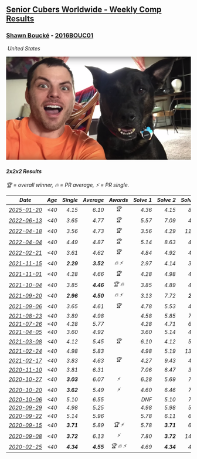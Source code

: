 <style>table {white-space: nowrap;}</style>
<link rel="stylesheet" type="text/css" href="/scw-comp/css/flags.css" />

## [Senior Cubers Worldwide - Weekly Comp Results](/scw-comp/results/)
### [Shawn Boucké](README.md) - [2016BOUC01](https://www.worldcubeassociation.org/persons/2016BOUC01?event=222)

<i class="flag flag-US" />&nbsp;United States

![Shawn Boucké](1471010375.png)

#### 2x2x2 Results

<span style="white-space: nowrap;">🏆 = overall winner</span>, <span style="white-space: nowrap;">🔥 = PR average</span>, <span style="white-space: nowrap;">⚡ = PR single</span>.

| Date | Age | Single | Average | Awards | Solve 1 | Solve 2 | Solve 3 | Solve 4 | Solve 5 | Video |
| :--: | :--: | --: | --: | :--: | --: | --: | --: | --: | --: | :-- |
| [2025-01-20](../../results/2025-01-20/222.md) | <40 | 4.15 | 6.10 | 🏆 | 4.36 | 4.15 | 8.73 | 5.20 | 11.73 | [Desktop](https://www.facebook.com/events/918940140419097/permalink/920252730287838) / [Mobile](https://m.facebook.com/events/918940140419097?view=permalink&id=920252730287838) |
| [2022-06-13](../../results/2022-06-13/222.md) | <40 | 3.65 | 4.77 | 🏆 | 5.57 | 7.09 | 4.50 | 4.24 | 3.65 | [Desktop](https://www.facebook.com/events/1292279001590904/permalink/1294717444680393) / [Mobile](https://m.facebook.com/events/1292279001590904?view=permalink&id=1294717444680393) |
| [2022-04-18](../../results/2022-04-18/222.md) | <40 | 3.56 | 4.73 | 🏆 | 3.56 | 4.29 | 11.31 | 4.54 | 5.35 | [Desktop](https://www.facebook.com/events/558832345492635/permalink/562741755101694) / [Mobile](https://m.facebook.com/events/558832345492635?view=permalink&id=562741755101694) |
| [2022-04-04](../../results/2022-04-04/222.md) | <40 | 4.49 | 4.87 | 🏆 | 5.14 | 8.63 | 4.49 | 4.51 | 4.95 | [Desktop](https://www.facebook.com/events/655069328915915/permalink/655935495495965) / [Mobile](https://m.facebook.com/events/655069328915915?view=permalink&id=655935495495965) |
| [2022-02-21](../../results/2022-02-21/222.md) | <40 | 3.61 | 4.62 | 🏆 | 4.84 | 4.92 | 4.73 | 4.28 | 3.61 | [Desktop](https://www.facebook.com/events/509549287201075/permalink/511209013701769) / [Mobile](https://m.facebook.com/events/509549287201075?view=permalink&id=511209013701769) |
| [2021-11-15](../../results/2021-11-15/222.md) | <40 | **2.29** | **3.52** | 🔥 ⚡ | 2.97 | 4.14 | 3.97 | **2.29** | 3.63 | [Desktop](https://www.facebook.com/events/717487009641909/permalink/718626496194627) / [Mobile](https://m.facebook.com/events/717487009641909?view=permalink&id=718626496194627) |
| [2021-11-01](../../results/2021-11-01/222.md) | <40 | 4.28 | 4.66 | 🏆 | 4.28 | 4.98 | 4.89 | 4.32 | 4.76 | [Desktop](https://www.facebook.com/events/556108165479652/permalink/562243848199417) / [Mobile](https://m.facebook.com/events/556108165479652?view=permalink&id=562243848199417) |
| [2021-10-04](../../results/2021-10-04/222.md) | <40 | 3.85 | **4.46** | 🏆 🔥 | 3.85 | 4.89 | 4.35 | 4.15 | 7.68 | [Desktop](https://www.facebook.com/events/1102565390277531/permalink/1104135440120526) / [Mobile](https://m.facebook.com/events/1102565390277531?view=permalink&id=1104135440120526) |
| [2021-09-20](../../results/2021-09-20/222.md) | <40 | **2.96** | **4.50** | 🔥 ⚡ | 3.13 | 7.72 | **2.96** | 5.17 | 5.19 | [Desktop](https://www.facebook.com/events/836337370416586/permalink/839296176787372) / [Mobile](https://m.facebook.com/events/836337370416586?view=permalink&id=839296176787372) |
| [2021-09-06](../../results/2021-09-06/222.md) | <40 | 3.65 | 4.61 | 🏆 | 4.78 | 5.53 | 4.40 | 3.65 | 4.66 | [Desktop](https://www.facebook.com/events/208105634636421/permalink/208752121238439) / [Mobile](https://m.facebook.com/events/208105634636421?view=permalink&id=208752121238439) |
| [2021-08-23](../../results/2021-08-23/222.md) | <40 | 3.89 | 4.98 |  | 4.58 | 5.85 | 7.49 | 3.89 | 4.51 | [Desktop](https://www.facebook.com/events/992549044856331/permalink/1001745503936685) / [Mobile](https://m.facebook.com/events/992549044856331?view=permalink&id=1001745503936685) |
| [2021-07-26](../../results/2021-07-26/222.md) | <40 | 4.28 | 5.77 |  | 4.28 | 4.71 | 6.92 | 5.68 | 6.91 | [Desktop](https://www.facebook.com/events/345405150546336/permalink/347196330367218) / [Mobile](https://m.facebook.com/events/345405150546336?view=permalink&id=347196330367218) |
| [2021-04-05](../../results/2021-04-05/222.md) | <40 | 3.60 | 4.92 |  | 3.60 | 5.14 | 4.54 | 8.14 | 5.08 | [Desktop](https://www.facebook.com/events/486157032419819/permalink/493566238345565) / [Mobile](https://m.facebook.com/events/486157032419819?view=permalink&id=493566238345565) |
| [2021-03-08](../../results/2021-03-08/222.md) | <40 | 4.12 | 5.45 | 🏆 | 6.10 | 4.12 | 5.23 | DNF | 5.02 | [Desktop](https://www.facebook.com/events/286026952942446/permalink/288712906007184) / [Mobile](https://m.facebook.com/events/286026952942446?view=permalink&id=288712906007184) |
| [2021-02-24](../../results/2021-02-24/222.md) | <40 | 4.98 | 5.83 |  | 4.98 | 5.19 | 13.15 | 6.61 | 5.68 | [Desktop](https://www.facebook.com/events/256148192722702/permalink/257856055885249) / [Mobile](https://m.facebook.com/events/256148192722702?view=permalink&id=257856055885249) |
| [2021-02-17](../../results/2021-02-17/222.md) | <40 | 3.83 | 4.63 | 🏆 | 4.27 | 9.43 | 4.41 | 5.22 | 3.83 | [Desktop](https://www.facebook.com/events/1341827372862028/permalink/1344674369243995) / [Mobile](https://m.facebook.com/events/1341827372862028?view=permalink&id=1344674369243995) |
| [2020-11-10](../../results/2020-11-10/222.md) | <40 | 3.81 | 6.31 |  | 7.06 | 6.47 | 3.81 | 5.40 | 10.10 | [Desktop](https://www.facebook.com/events/355672432175632/permalink/356996255376583) / [Mobile](https://m.facebook.com/events/355672432175632?view=permalink&id=356996255376583) |
| [2020-10-27](../../results/2020-10-27/222.md) | <40 | **3.03** | 6.07 | ⚡ | 6.28 | 5.69 | 7.41 | **3.03** | 6.25 | [Desktop](https://www.facebook.com/events/814285582657691/permalink/815764009176515) / [Mobile](https://m.facebook.com/events/814285582657691?view=permalink&id=815764009176515) |
| [2020-10-20](../../results/2020-10-20/222.md) | <40 | **3.62** | 5.49 | ⚡ | 4.60 | 6.46 | 7.36 | **3.62** | 5.41 | [Desktop](https://www.facebook.com/events/1017705805364611/permalink/1021091065026085) / [Mobile](https://m.facebook.com/events/1017705805364611?view=permalink&id=1021091065026085) |
| [2020-10-06](../../results/2020-10-06/222.md) | <40 | 5.10 | 6.55 |  | DNF | 5.10 | 7.19 | 6.97 | 5.48 | [Desktop](https://www.facebook.com/events/2645965315652815/permalink/2649208295328517) / [Mobile](https://m.facebook.com/events/2645965315652815?view=permalink&id=2649208295328517) |
| [2020-09-29](../../results/2020-09-29/222.md) | <40 | 4.98 | 5.25 |  | 4.98 | 5.98 | 5.54 | 5.13 | 5.09 | [Desktop](https://www.facebook.com/events/1202263490156156/permalink/1203772996671872) / [Mobile](https://m.facebook.com/events/1202263490156156?view=permalink&id=1203772996671872) |
| [2020-09-22](../../results/2020-09-22/222.md) | <40 | 5.14 | 5.96 |  | 5.78 | 6.11 | 6.38 | 5.98 | 5.14 | [Desktop](https://www.facebook.com/events/349197636276246/permalink/352945255901484) / [Mobile](https://m.facebook.com/events/349197636276246?view=permalink&id=352945255901484) |
| [2020-09-15](../../results/2020-09-15/222.md) | <40 | **3.71** | 5.89 | 🏆 ⚡ | 5.78 | **3.71** | 6.48 | 5.40 | 9.17 | [Desktop](https://www.facebook.com/events/3404368289613252/permalink/3406377042745710) / [Mobile](https://m.facebook.com/events/3404368289613252?view=permalink&id=3406377042745710) |
| [2020-09-08](../../results/2020-09-08/222.md) | <40 | **3.72** | 6.13 | ⚡ | 7.80 | **3.72** | 14.40 | 5.85 | 4.75 | [Desktop](https://www.facebook.com/events/652945192290048/permalink/660959961488571) / [Mobile](https://m.facebook.com/events/652945192290048?view=permalink&id=660959961488571) |
| [2020-02-25](../../results/2020-02-25/222.md) | <40 | **4.34** | **4.55** | 🏆 🔥 ⚡ | 4.69 | **4.34** | 4.53 | 5.54 | 4.44 | [Desktop](https://www.facebook.com/events/2972213492840148/permalink/2975010722560425) / [Mobile](https://m.facebook.com/events/2972213492840148?view=permalink&id=2975010722560425) |


<!-- Global site tag (gtag.js) - Google Analytics -->
<script async src="https://www.googletagmanager.com/gtag/js?id=UA-86348435-3"></script>
<script>window.dataLayer = window.dataLayer || []; function gtag() {dataLayer.push(arguments);} gtag('js', new Date()); gtag('config', 'UA-86348435-3');</script>
